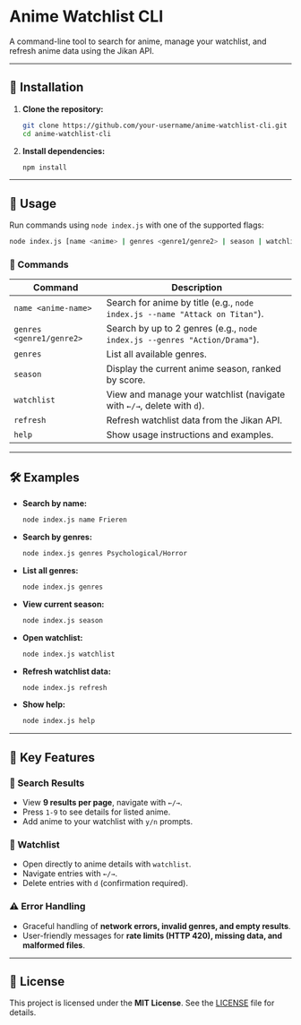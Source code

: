# Anime Watchlist CLI

A command-line tool to search for anime, manage your watchlist, and refresh anime data using the Jikan API.

---

## 🚀 Installation

1. **Clone the repository:**
   ```bash
   git clone https://github.com/your-username/anime-watchlist-cli.git
   cd anime-watchlist-cli
   ```

2. **Install dependencies:**
   ```bash
   npm install
   ```

---

## 📌 Usage

Run commands using `node index.js` with one of the supported flags:
```bash
node index.js [name <anime> | genres <genre1/genre2> | season | watchlist | refresh | help]
```

### 🔧 Commands

| Command | Description |
|---------|-------------|
| `name <anime-name>` | Search for anime by title (e.g., `node index.js --name "Attack on Titan"`). |
| `genres <genre1/genre2>` | Search by up to 2 genres (e.g., `node index.js --genres "Action/Drama"`). |
| `genres` | List all available genres. |
| `season` | Display the current anime season, ranked by score. |
| `watchlist` | View and manage your watchlist (navigate with `←/→`, delete with `d`). |
| `refresh` | Refresh watchlist data from the Jikan API. |
| `help` | Show usage instructions and examples. |

---

## 🛠️ Examples

- **Search by name:**
  ```bash
  node index.js name Frieren
  ```
- **Search by genres:**
  ```bash
  node index.js genres Psychological/Horror
  ```
- **List all genres:**
  ```bash
  node index.js genres
  ```
- **View current season:**
  ```bash
  node index.js season
  ```
- **Open watchlist:**
  ```bash
  node index.js watchlist
  ```
- **Refresh watchlist data:**
  ```bash
  node index.js refresh
  ```
- **Show help:**
  ```bash
  node index.js help
  ```

---

## 🌟 Key Features

### 🔎 Search Results
- View **9 results per page**, navigate with `←/→`.
- Press `1-9` to see details for listed anime.
- Add anime to your watchlist with `y/n` prompts.

### 📌 Watchlist
- Open directly to anime details with `watchlist`.
- Navigate entries with `←/→`.
- Delete entries with `d` (confirmation required).

### ⚠️ Error Handling
- Graceful handling of **network errors, invalid genres, and empty results**.
- User-friendly messages for **rate limits (HTTP 420), missing data, and malformed files**.

---

## 📜 License
This project is licensed under the **MIT License**. See the [LICENSE](LICENSE) file for details.
